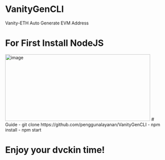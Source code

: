 # VanityGenCLI
Vanity-ETH Auto Generate EVM Address


# For First Install NodeJS

<img width="465" height="214" alt="image" src="https://github.com/user-attachments/assets/b9569bf5-c514-4216-841b-7439a657b423" />
# Guide
- git clone https://github.com/penggunalayanan/VanityGenCLI
- npm install
- npm start



# Enjoy your dvckin time!
